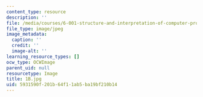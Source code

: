 ```yaml
---
content_type: resource
description: ''
file: /media/courses/6-001-structure-and-interpretation-of-computer-programs-spring-2005/5931590f201b64f11ab5ba19bf210b14_1B.jpg
file_type: image/jpeg
image_metadata:
  caption: ''
  credit: ''
  image-alt: ''
learning_resource_types: []
ocw_type: OCWImage
parent_uid: null
resourcetype: Image
title: 1B.jpg
uid: 5931590f-201b-64f1-1ab5-ba19bf210b14
---
```

